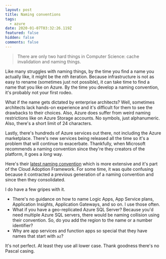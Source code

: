 ```yaml
---
layout: post
title: Naming conventions
tags:
  - azure
date: 2020-01-07T03:32:26.119Z
featured: false
hidden: false
comments: false
---
```

<!--more-->

> There are only two hard things in Computer Science: cache invalidation and naming things.

Like many struggles with naming things, by the time you find a name you actually like, it might be the _nth_ iteration. Because infrastructure is not as easy to rename (sometimes just not possible), it can take time to find a name that you like on Azure. By the time you develop a naming convention, it's probably not your first rodeo.

What if the name gets dictated by enterprise architects? Well, sometimes architects lack hands-on experience and it's difficult for them to see the drawbacks to their choices. Also, Azure does suffer from weird naming restrictions like on Azure Storage accounts. No symbols, just alphanumeric. Also, there's a short limit of 24 characters.

Lastly, there's hundreds of Azure services out there, not including the Azure marketplace. There's new services being released all the time so it's a problem that will continue to exacerbate. Thankfully, when Microsoft recommends a naming convention since they're they creators of the platform, it goes a _long_ way. 

Here's their [latest naming convention](https://docs.microsoft.com/en-us/azure/cloud-adoption-framework/ready/azure-best-practices/naming-and-tagging) which is more extensive and it's part of the Cloud Adoption Framework. For some time, it was quite confusing because it contracted a previous generation of a naming convention and since then they consolidated. 

I do have a few gripes with it. 

- There's no guidance on how to name Logic Apps, App Service plans, Application Insights, Application Gateways, and so on. I use those often.
- What if you have a geo-replicated Azure SQL Server? Because you'd need multiple Azure SQL servers, there would be naming collision using their convention. So, do you add the region to the name or a number identifier?
- Why are app services and function apps so special that they have names that start with `az`?

It's not perfect. At least they use all lower case. Thank goodness there's no Pascal casing.
